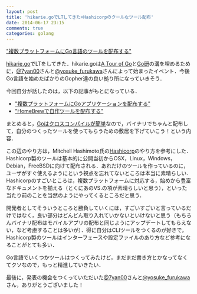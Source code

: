 ```yaml
---
layout: post
title: 'hikarie.goでLTしてきた+Hashicorpのクールなツール配布'
date: 2014-06-17 23:15
comments: true
categories: golang
---
```


<script async class="speakerdeck-embed" data-id="540e7720d83f013190131630294e6fbc" data-ratio="1.77777777777778" src="http://speakerdeck.com/assets/embed.js"></script>

["複数プラットフォームにGo言語のツールを配布する"](https://speakerdeck.com/tcnksm/fu-shu-puratutohuomunigoyan-yu-falseturuwopei-bu-suru-number-hikarie-go)

[hikarie.go](http://connpass.com/event/6579/)でLTをしてきた．hikarie.goは[A Tour of Go](http://go-tour-jp.appspot.com/#1)と[Go研](https://github.com/goken/goken)の溝を埋めるために，[@7yan00](https://twitter.com/7yan00)さんと[@yosuke_furukawa](https://twitter.com/yosuke_furukawa)さんによって始まったイベント．今後Go言語を始めたばかりのGopher達の良い拠り所になっていきそう．

今回自分が話したのは，以下の記事がもとになっている．

- ["複数プラットフォームにGoアプリケーションを配布する"](http://deeeet.com/writing/2014/05/19/gox/)
- ["HomeBrewで自作ツールを配布する"](http://deeeet.com/writing/2014/05/20/brew-tap/)

まとめると，[Goはクロスコンパイルが簡単](http://unknownplace.org/archives/golang-cross-compiling.html)なので，バイナリでちゃんと配布して，自分のつくったツールを使ってもらうための敷居を下げていこう！という内容．

この辺のやり方は，Mitchell Hashimoto氏の[Hashicorp](http://www.hashicorp.com/)のやり方を参考にした．Hashicorp製のツールは基本的に公開当初からOSX，Linux，Windows，Debian，FreeBSDに向けて配布される．あれだけのツールを作っているのに，ユーザがすぐ使えるようにという視点を忘れてないところは本当に素晴らしい．Hashicorpのすごいところは，複数プラットフォームに対応する，始めから豊富なドキュメントを揃える（とくにあのVS.の項が素晴らしいと思う），といった当たり前のことを当然のようにやってくるところだと思う．

開発者としてそういうところと勝負していくには，すごいすごいと言っているだけではなく，良い部分はどんどん取り入れていかないといけないと思う（もちろんバイナリ配布はモバイルアプリの配布と同じようにアップデートしてもらえない，など考慮することは多いが）．得に自分はCLIツールをつくるのが好きで，Hashicorp製のツールはインターフェースや設定ファイルのあり方など参考になることがとても多い．

Go言語でいくつかツールはつくってみたけど，まだまだ書き方とかなってなくてクソなので，もっと精進していきたい．

最後に，発表の機会をつくっていただいた[@7yan00](https://twitter.com/7yan00)さんと[@yosuke_furukawa](https://twitter.com/yosuke_furukawa)さん，ありがとうございました！
